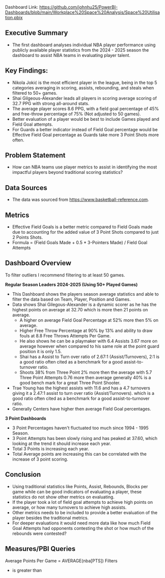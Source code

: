 Dashboard Link: https://github.com/johnhu25/PowerBI-Dashboards/blob/main/Workplace%20Space%20Analysis/Space%20Utilisation.pbix

## Executive Summary
- The first dashboard analyses individual NBA player performance using publicly available player statistics from the 2024 - 2025 season the dashboard to assist NBA teams in evaluating player talent.

## Key Findings:
- Nikola Jokić is the most efficient player in the league, being in the top 5 categories averaging in scoring, assists, rebounding, and steals when filtered to 50+ games.
- Shai Gilgeous-Alexander leads all players in scoring average scoring of 32.7 PPG with strong all-around stats.
- The average player scores 8.6 PPG, with a field goal percentage of 45% and free-throw percentage of 75% (Not adjusted to 50 games).
- Better evaluation of a player would be best to include Games played and Field Goal attempts.
- For Guards a better indicator instead of Field Goal percentage would be Effective Field Goal percentage as Guards take more 3 Point Shots more often.

## Problem Statement
- How can NBA teams use player metrics to assist in identifying the most impactful players beyond traditional scoring statistics?

## Data Sources
- The data was sourced from https://www.basketball-reference.com. 

## Metrics
- Effective Field Goals is a better metric compared to Field Goals made due to accounting for the added value of 3 Point Shots compared to just 2 Points Shots.
- Formula = (Field Goals Made + 0.5 * 3-Pointers Made) / Field Goal Attempts

## Dashboard Overview
To filter outliers I recommend filtering to at least 50 games.

**Regular Season Leaders 2024-2025 (Using 50+ Played Games)**
- This Dashboard shows the players season average statistics and able to filter the data based on Team, Player, Position and Games.
- Data shows Shai Gilegous-Alexander is a dynamic scorer as he has the highest points on average at 32.70 which is more then 21 points on average.
    - A higher on average Field Goal Percentage at 52% more then 5% on average.
    - Higher Free Throw Percentage at 90% by 13% and ability to draw fouls at 8.8 Free Throws Attempts Per Game.
    - He also shows he can be a playmaker with 6.4 Assists 3.67 more on average however when compared to his same role at the point guard position it is only 1.5. 
    - Shai has a Assist to Turn over ratio of 2.67:1 (Assist/Turnovers), 2:1 is a good ratio often cited as a benchmark for a good assist-to-turnover ratio. 
    - Shoots 38% from Three Point 2% more then the average with 5.7 Three Point Attempts 0.76 more then average generally 40% is a good bench mark for a great Three Point Shooter.
- Trae Young has the highest assists with 11.6 and has a 4.7 turnovers giving it a 2.47:1 assist  to turn over ratio (Assist/Turnovers).
which is a good ratio often cited as a benchmark for a good assist-to-turnover ratio. 
- Generally Centers have higher then average Field Goal percentages.

**3 Point Dashboards**
- 3 Point Percentages haven't fluctuated too much since 1994 - 1995 Season.
- 3 Point Attempts has been slowly rising and has peaked at 37.60, which looking at the trend it should increase each year.
- Total 3 Points is increasing each year.
- Total Average points are increasing this can be correlated with the increase of 3 point scoring.

## Conclusion
- Using traditional statistics like Points, Assist, Rebounds, Blocks per game while can be good indicators of evaluating a player, these statistics do not show other metrics on evaluating.
- If the player took a lot of field goal attempts to achieve high points on average, or how many turnovers to achieve high assists. 
- Other metrics needs to be included to provide a better evaluation of the player besides the traditional metrics.
- For deeper evaluations it would need more data like how much Field Goal Attempts had opponents contesting the shot or how much of the rebounds were contested?

## Measures/PBI Queries
Average Points Per Game = AVERAGE(nba[PTS])
Filters
- is greater than

